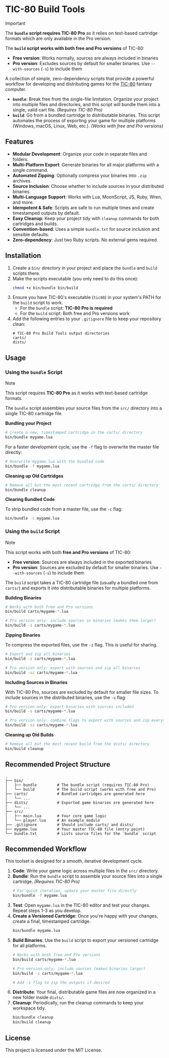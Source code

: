# TIC-80 Build Tools

> [!IMPORTANT]
> The **`bundle` script requires TIC-80 Pro** as it relies on text-based cartridge formats which are only available in the Pro version.
>
> The **`build` script works with both free and Pro versions** of TIC-80:
> - **Free version**: Works normally, sources are always included in binaries
> - **Pro version**: Excludes sources by default for smaller binaries. Use `--with-sources` (`-s`) to include them

A collection of simple, zero-dependency scripts that provide a powerful workflow for developing and distributing games for the [TIC-80](https://tic80.com/) fantasy computer.

-   **`bundle`**: Break free from the single-file limitation. Organize your project into multiple files and directories, and this script will bundle them into a single, valid cart file. *(Requires TIC-80 Pro)*
-   **`build`**: Go from a bundled cartridge to distributable binaries. This script automates the process of exporting your game for multiple platforms (Windows, macOS, Linux, Web, etc.). *(Works with free and Pro versions)*

## Features

-   **Modular Development**: Organize your code in separate files and folders.
-   **Multi-Platform Export**: Generate binaries for all major platforms with a single command.
-   **Automated Zipping**: Optionally compress your binaries into `.zip` archives.
-   **Source Inclusion**: Choose whether to include sources in your distributed binaries.
-   **Multi-Language Support**: Works with Lua, MoonScript, JS, Ruby, Wren, and more.
-   **Idempotent & Safe**: Scripts are safe to run multiple times and create timestamped outputs by default.
-   **Easy Cleanup**: Keep your project tidy with `cleanup` commands for both cartridges and builds.
-   **Convention-based**: Uses a simple `bundle.txt` for source inclusion and sensible defaults.
-   **Zero-dependency**: Just two Ruby scripts. No external gems required.

## Installation

1.  Create a `bin/` directory in your project and place the `bundle` and `build` scripts there.
2.  Make the scripts executable (you only need to do this once):
    ```sh
    chmod +x bin/bundle bin/build
    ```
3.  Ensure you have TIC-80's executable (`tic80`) in your system's PATH for the `build` script to work.
    - For the `bundle` script: **TIC-80 Pro is required**
    - For the `build` script: Both free and Pro versions work
4.  Add the following entries to your `.gitignore` file to keep your repository clean:
    ```gitignore
    # TIC-80 Pro Build Tools output directories
    carts/
    dists/
    ```

## Usage

### Using the `bundle` Script

> [!NOTE]
> This script requires **TIC-80 Pro** as it works with text-based cartridge formats.

The `bundle` script assembles your source files from the `src/` directory into a single TIC-80 cartridge file.

**Bundling your Project**
```sh
# Create a new, timestamped cartridge in the carts/ directory
bin/bundle mygame.lua
```
For a faster development cycle, use the `-f` flag to overwrite the master file directly:
```sh
# Overwrite mygame.lua with the bundled code
bin/bundle -f mygame.lua
```

**Cleaning up Old Cartridges**
```sh
# Remove all but the most recent cartridge from the carts/ directory
bin/bundle cleanup
```

**Clearing Bundled Code**

To strip bundled code from a master file, use the `-c` flag:
```sh
bin/bundle -c mygame.lua
```

### Using the `build` Script

> [!NOTE]
> This script works with both **free and Pro versions** of TIC-80:
> - **Free version**: Sources are always included in the exported binaries
> - **Pro version**: Sources are excluded by default for smaller binaries. Use `--with-sources` (`-s`) to include them

The `build` script takes a TIC-80 cartridge file (usually a bundled one from `carts/`) and exports it into distributable binaries for multiple platforms.

**Building Binaries**
```sh
# Works with both free and Pro versions
bin/build carts/mygame-*.lua

# Pro version only: include sources in binaries (makes them larger)
bin/build -s carts/mygame-*.lua
```

**Zipping Binaries**

To compress the exported files, use the `-z` flag. This is useful for sharing.
```sh
# Export and zip all binaries
bin/build -z carts/mygame-*.lua

# Pro version only: export with sources and zip all binaries
bin/build -sz carts/mygame-*.lua
```

**Including Sources in Binaries**

With TIC-80 Pro, sources are excluded by default for smaller file sizes. To include sources in the distributed binaries, use the `-s` flag:
```sh
# Pro version only: export binaries with sources included
bin/build -s carts/mygame-*.lua

# Pro version only: combine flags to export with sources and zip everything
bin/build -sz carts/mygame-*.lua
```

**Cleaning up Old Builds**
```sh
# Remove all but the most recent build from the dists/ directory
bin/build cleanup
```

## Recommended Project Structure

```
.
├── bin/
│   ├── bundle         # The bundle script (requires TIC-80 Pro)
│   └── build          # The build script (works with free and Pro)
├── carts/             # Bundled cartridges are generated here
│   └── ...
├── dists/             # Exported game binaries are generated here
│   └── ...
├── src/
│   ├── main.lua       # Your core game logic
│   └── player.lua     # An example module
├── .gitignore         # Should include carts/ and dists/
├── mygame.lua         # Your master TIC-80 file (entry point)
└── bundle.txt         # Lists source files for the `bundle` script
```

## Recommended Workflow

This toolset is designed for a smooth, iterative development cycle.

1.  **Code**: Write your game logic across multiple files in the `src/` directory.
2.  **Bundle**: Run the `bundle` script to assemble your source files into a single cartridge. *(Requires TIC-80 Pro)*
    ```sh
    # For quick iteration, update your master file directly
    bin/bundle -f mygame.lua
    ```
3.  **Test**: Open `mygame.lua` in the TIC-80 editor and test your changes. Repeat steps 1-3 as you develop.
4.  **Create a Versioned Cartridge**: Once you're happy with your changes, create a final, timestamped cartridge.
    ```sh
    bin/bundle mygame.lua
    ```
5.  **Build Binaries**: Use the `build` script to export your versioned cartridge for all platforms.
    ```sh
    # Works with both free and Pro versions
    bin/build carts/mygame-*.lua

    # Pro version only: include sources (makes binaries larger)
    bin/build -s carts/mygame-*.lua

    # Add -z flag to zip the outputs if desired
    ```
6.  **Distribute**: Your final, distributable game files are now organized in a new folder inside `dists/`.
7.  **Cleanup**: Periodically, run the cleanup commands to keep your workspace tidy.
    ```sh
    bin/bundle cleanup
    bin/build cleanup
    ```

## License

This project is licensed under the MIT License.

